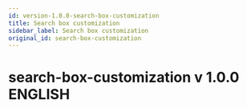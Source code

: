 ```yaml
---
id: version-1.0.0-search-box-customization
title: Search box customization
sidebar_label: Search box customization
original_id: search-box-customization
---
```

# search-box-customization v 1.0.0 ENGLISH